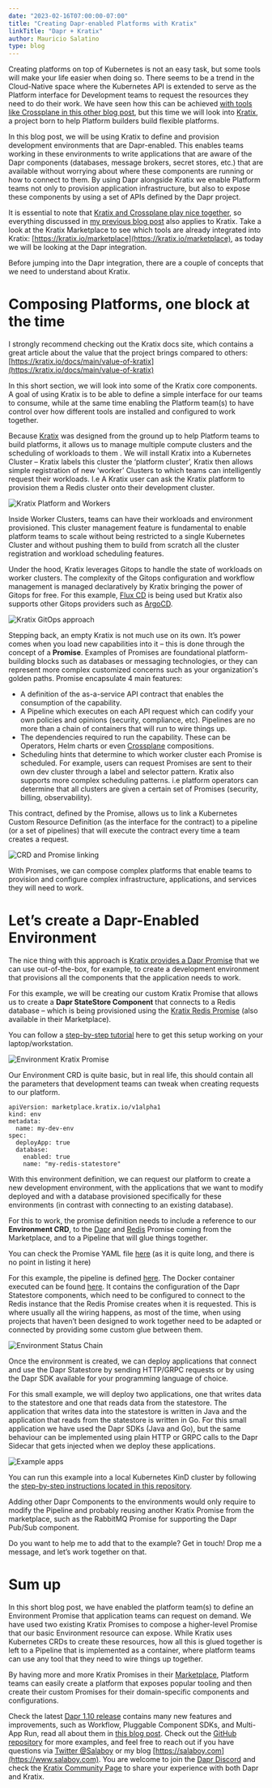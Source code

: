 ```yaml
---
date: "2023-02-16T07:00:00-07:00"
title: "Creating Dapr-enabled Platforms with Kratix"
linkTitle: "Dapr + Kratix"
author: Mauricio Salatino
type: blog
---
```


Creating platforms on top of Kubernetes is not an easy task, but some tools will make your life easier when doing so. There seems to be a trend in the Cloud-Native space where the Kubernetes API is extended to serve as the Platform interface for Development teams to request the resources they need to do their work. We have seen how this can be achieved [with tools like Crossplane in this other blog post](https://blog.crossplane.io/crossplane-and-dapr/), but this time we will look into [Kratix](kratix.io), a project born to help Platform builders build flexible platforms. 

In this blog post, we will be using Kratix to define and provision development environments that are Dapr-enabled. This enables teams working in these environments to write applications that are aware of the Dapr components (databases, message brokers, secret stores, etc.) that are available without worrying about where these components are running or how to connect to them. By using Dapr alongside Kratix we enable Platform teams not only to provision application infrastructure, but also to expose these components by using a set of APIs defined by the Dapr project.

It is essential to note that [Kratix and Crossplane play nice together](https://www.syntasso.io/post/kratix-and-crossplane), so everything discussed in [my previous blog post](https://blog.crossplane.io/crossplane-and-dapr/) also applies to Kratix. Take a look at the Kratix Marketplace to see which tools are already integrated into Kratix: [https://kratix.io/marketplace](https://kratix.io/marketplace), as today we will be looking at the Dapr integration. 

Before jumping into the Dapr integration, there are a couple of concepts that we need to understand about Kratix.

# Composing Platforms, one block at the time

I strongly recommend checking out the Kratix docs site, which contains a great article about the value that the project brings compared to others: [https://kratix.io/docs/main/value-of-kratix](https://kratix.io/docs/main/value-of-kratix) 

In this short section, we will look into some of the Kratix core components. A goal of using Kratix is to be able to define a simple interface for our teams to consume, while at the same time enabling the Platform team(s) to have control over how different tools are installed and configured to work together. 

Because [Kratix](https://kratix.io) was designed from the ground up to help Platform teams to build platforms, it allows us to  manage multiple compute clusters and the scheduling of workloads to them . We will install Kratix into a Kubernetes Cluster – Kratix labels this cluster the ‘platform cluster’, Kratix then allows simple registration of new ‘worker’ Clusters to which teams can intelligently request their workloads. I.e A Kratix user can ask the Kratix platform to provision them a Redis cluster onto their development cluster. 

![Kratix Platform and Workers](dapr-kratix-01.png "Kratix Platform and Workers")

Inside Worker Clusters, teams can have their workloads and environment provisioned. This cluster management feature is fundamental to enable platform teams to scale without being restricted to a single Kubernetes Cluster and without pushing them to build from scratch all the cluster registration and workload scheduling features. 

Under the hood, Kratix leverages Gitops to handle the state of workloads on worker clusters. The complexity of the Gitops configuration and workflow management is managed declaratively by Kratix bringing the power of Gitops for free. For this example, [Flux CD]() is being used but Kratix also supports other Gitops providers such as [ArgoCD](). 

![Kratix GitOps approach](dapr-kratix-02.png "Kratix GitOps approach")

Stepping back, an empty Kratix is not much use on its own. It’s power comes when you load new capabilities into it – this is done through the concept of a **Promise**. Examples of Promises are foundational platform-building blocks such as databases or messaging technologies, or they can represent more complex customized concerns such as your organization's golden paths. Promise encapsulate 4 main features:

* A definition of the as-a-service API contract that enables the consumption of the capability. 
* A Pipeline which executes on each API request which can codify your own policies and opinions (security, compliance, etc). Pipelines are no more than a chain of containers that will run to wire things up.  
* The dependencies required to run the capability. These can be Operators, Helm charts or even [Crossplane](https://crossplane.io) compositions. 
* Scheduling hints that determine to which worker cluster each Promise is scheduled. For example, users can request Promises are sent to their own dev cluster through a label and selector pattern. Kratix also supports more complex scheduling patterns. i.e platform operators can determine that all clusters are given a certain set of Promises (security, billing, observability).  


This contract, defined by the Promise, allows us to link a Kubernetes Custom Resource Definition (as the interface for the contract) to a pipeline (or a set of pipelines) that will execute the contract every time a team creates a request. 


![CRD and Promise linking](dapr-kratix-03.png "CRD and Promise linking")

With Promises, we can compose complex platforms that enable teams to provision and configure complex infrastructure, applications, and services they will need to work.  


# Let’s create a Dapr-Enabled Environment

The nice thing with this approach is [Kratix provides a Dapr Promise](https://github.com/syntasso/kratix-marketplace/tree/main/dapr) that we can use out-of-the-box, for example, to create a development environment that provisions all the components that the application needs to work.

For this example, we will be creating our custom Kratix Promise that allows us to create a **Dapr StateStore Component** that connects to a Redis database – which is being provisioned using the [Kratix Redis Promise](kratix.io/marketplace) (also available in their Marketplace). 

You can follow a [step-by-step tutorial](https://github.com/salaboy/from-monolith-to-k8s/tree/main/platform/dapr-kratix) here to get this setup working on your laptop/workstation.

![Environment Kratix Promise](dapr-kratix-04.png "Environment Kratix Promise")

Our Environment CRD is quite basic, but in real life, this should contain all the parameters that development teams can tweak when creating requests to our platform. 

```
apiVersion: marketplace.kratix.io/v1alpha1
kind: env
metadata:
  name: my-dev-env
spec:
  deployApp: true
  database:   
    enabled: true
    name: "my-redis-statestore"
```

With this environment definition, we can request our platform to create a new development environment, with the applications that we want to modify deployed and with a database provisioned specifically for these environments (in contrast with connecting to an existing database). 

For this to work, the promise definition needs to include a reference to our **Environment CRD**, to the [Dapr]() and [Redis]() Promise coming from the Marketplace, and to a Pipeline that will glue things together. 

You can check the Promise YAML file [here](https://github.com/salaboy/from-monolith-to-k8s/blob/main/platform/dapr-kratix/env-promise/promise.yaml) (as it is quite long, and there is no point in listing it here)

For this example, the pipeline is defined [here](https://github.com/salaboy/from-monolith-to-k8s/blob/main/platform/dapr-kratix/env-promise/promise.yaml#L4238). The Docker container executed can be found [here](https://github.com/salaboy/from-monolith-to-k8s/tree/main/platform/dapr-kratix/env-promise/internal/request-pipeline). It contains the configuration of the Dapr Statestore components, which need to be configured to connect to the Redis instance that the Redis Promise creates when it is requested. This is where usually all the wiring happens, as most of the time, when using projects that haven’t been designed to work together need to be adapted or connected by providing some custom glue between them. 

![Environment Status Chain](dapr-kratix-05.png "Environment Status Chain")

Once the environment is created, we can deploy applications that connect and use the Dapr Statestore by sending HTTP/GRPC requests or by using the Dapr SDK available for your programming language of choice. 

For this small example, we will deploy two applications, one that writes data to the statestore and one that reads data from the statestore. The application that writes data into the statestore is written in Java and the application that reads from the statestore is written in Go. For this small application we have used the Dapr SDKs (Java and Go), but the same behaviour can be implemented using plain HTTP or GRPC calls to the Dapr Sidecar that gets injected when we deploy these applications. 

![Example apps](dapr-kratix-06.png "Example apps")
 
You can run this example into a local Kubernetes KinD cluster by following the [step-by-step instructions located in this repository](https://github.com/salaboy/from-monolith-to-k8s/tree/main/platform/dapr-kratix/).

Adding other Dapr Components to the environments would only require to modify the Pipeline and probably reusing another Kratix Promise from the marketplace, such as the RabbitMQ Promise for supporting the Dapr Pub/Sub component. 

Do you want to help me to add that to the example? Get in touch! Drop me a message, and let’s work together on that. 

# Sum up

In this short blog post, we have enabled the platform team(s) to define an Environment Promise that application teams can request on demand. We have used two existing Kratix Promises to compose a higher-level Promise that our basic Environment resource can expose. While Kratix uses Kubernetes CRDs to create these resources, how all this is glued together is left to a Pipeline that is implemented as a container, where platform teams can use any tool that they need to wire things up together. 

By having more and more Kratix Promises in their [Marketplace](https://kratix.io/marketplace), Platform teams can easily create a platform that exposes popular tooling and then create their custom Promises for their domain-specific components and configurations.

Check the latest [Dapr 1.10 release](https://github.com/dapr/dapr/releases/tag/v1.10.0) contains many new features and improvements, such as Workflow, Pluggable Component SDKs, and Multi-App Run, read all about them in [this blog post](https://www.diagrid.io/blog/dapr-1-10-release-highlights). Check out the [GitHub repository](https://github.com/salaboy/from-monolith-to-k8s/platform/) for more examples, and feel free to reach out if you have questions via [Twitter @Salaboy](https://twitter.com/salaboy) or my blog [https://salaboy.com](https://www.salaboy.com). You are welcome to join the [Dapr Discord](http://bit.ly/dapr-discord) and check the [Kratix Community Page](https://kratix.io/docs/main/community) to share your experience with both Dapr and Kratix.



